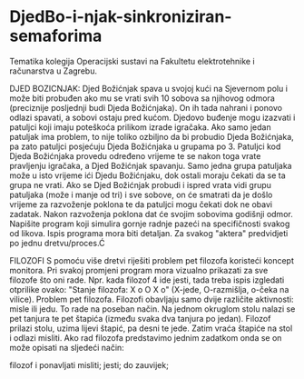 # DjedBo-i-njak-sinkroniziran-semaforima
Tematika kolegija Operacijski sustavi na Fakultetu elektrotehnike i računarstva u Zagrebu.

DJED BOZICNJAK:
Djed Božićnjak spava u svojoj kući na Sjevernom polu i može biti probuđen ako mu se vrati svih 10 sobova sa njihovog odmora (preciznije posljednji budi Djeda Božićnjaka). 
On ih tada nahrani i ponovo odlazi spavati, a sobovi ostaju pred kućom. Djedovo buđenje mogu izazvati i patuljci koji imaju poteškoća prilikom izrade igračaka.
Ako samo jedan patuljak ima problem, to nije toliko ozbiljno da bi probudio Djeda Božićnjaka, pa zato patuljci posjećuju Djeda Božićnjaka u grupama po 3.
Patuljci kod Djeda Božićnjaka provedu određeno vrijeme te se nakon toga vrate pravljenju igračaka, a Djed Božićnjak spavanju. Samo jedna grupa patuljaka može
 u isto vrijeme ići Djedu Božićnjaku, dok ostali moraju čekati da se ta grupa ne vrati. Ako se Djed Božićnjak probudi i ispred vrata vidi grupu patuljaka (može i manje od tri)
 i sve sobove, on će smatrati da je došlo vrijeme za razvoženje poklona te da patuljci mogu čekati dok ne obavi zadatak. Nakon razvoženja poklona dat će svojim sobovima
 godišnji odmor.  Napišite program koji simulira gornje radnje pazeći na specifičnosti svakog od likova. Ispis programa mora biti detaljan.
 Za svakog "aktera" predvidjeti po jednu dretvu/proces.Ć
 
 FILOZOFI
 S pomoću više dretvi riješiti problem pet filozofa koristeći koncept monitora. Pri svakoj promjeni program mora vizualno prikazati za sve filozofe što oni rade.
 Npr. kada filozof 4 ide jesti, tada treba ispis izgledati otprilike ovako: "Stanje filozofa: X o O X o" (X-jede, O-razmišlja, o-čeka na vilice).
Problem pet filozofa. Filozofi obavljaju samo dvije različite aktivnosti: misle ili jedu. To rade na poseban način. Na jednom okruglom stolu nalazi se pet tanjura te
pet štapića (između svaka dva tanjura po jedan). Filozof prilazi stolu, uzima lijevi štapić, pa desni te jede. Zatim vraća štapiće na stol i odlazi misliti.
Ako rad filozofa predstavimo jednim zadatkom onda se on može opisati na sljedeći način:

filozof i
    ponavljati
        misliti;
        jesti;
    do zauvijek;
